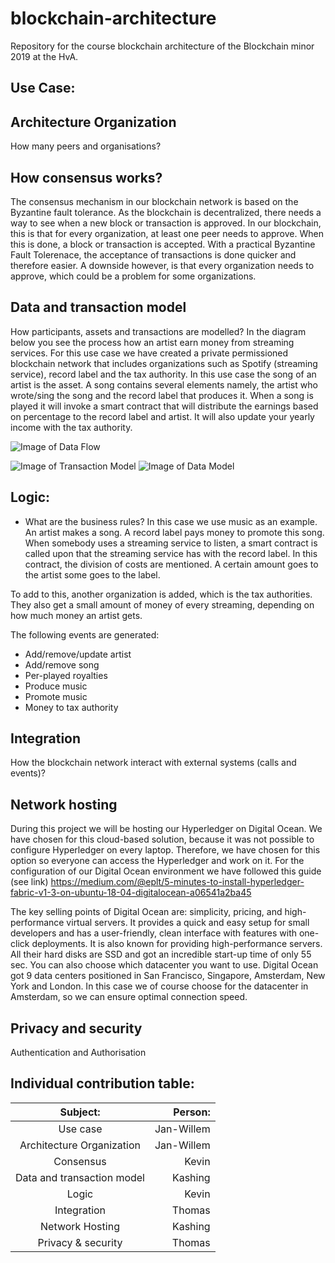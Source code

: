 # blockchain-architecture
Repository for the course blockchain architecture of the Blockchain minor 2019 at the HvA.

## Use Case:


## Architecture Organization
How many peers and organisations?




## How consensus works?
The consensus mechanism in our blockchain network is based on the Byzantine fault tolerance. As the blockchain is decentralized, there needs a way to see when a new block or transaction is approved.
In our blockchain, this is that for every organization, at least one peer needs to approve. When this is done, a block or transaction is accepted. 
With a practical Byzantine Fault Tolerenace, the acceptance of transactions is done quicker and therefore easier. A downside however, is that every organization needs to approve, which could be a problem for some organizations. 


## Data and transaction model
How participants, assets and transactions are modelled?
In the diagram below you see the process how an artist earn money from streaming services. For this use case we have created a private permissioned blockchain network that includes organizations such as Spotify (streaming service), record label and the tax authority. In this use case the song of an artist is the asset. A song contains several elements namely, the artist who wrote/sing the song and the record label that produces it. When a song is played it will invoke a smart contract that will distribute the earnings based on percentage to the record label and artist. It will also update your yearly income with the tax authority.  

![Image of Data Flow](https://user-images.githubusercontent.com/26054730/73069116-318fe680-3ead-11ea-9087-7f8caf6631e1.png)

![Image of Transaction Model](https://user-images.githubusercontent.com/26054730/73063970-621d5380-3ea0-11ea-845b-ba758222221b.png)
![Image of Data Model](https://user-images.githubusercontent.com/26054730/73063934-49ad3900-3ea0-11ea-81ab-6587c67c5c63.png)


## Logic:
- What are the business rules?
In this case we use music as an example. An artist makes a song. A record label pays money to promote this song. When somebody uses a streaming service to listen, a smart contract is called upon that the streaming service has with the record label. In this contract, the division of costs are mentioned. A certain amount goes to the artist some goes to the label.

To add to this, another organization is added, which is the tax authorities. They also get a small amount of money of every streaming, depending on how much money an artist gets.

The following events are generated:
* Add/remove/update artist
* Add/remove song
* Per-played royalties
* Produce music
* Promote music
* Money to tax authority


## Integration
How the blockchain network interact with external systems (calls and events)?


## Network hosting
During this project we will be hosting our Hyperledger on Digital Ocean. We have chosen for this cloud-based solution, because it was not possible to configure Hyperledger on every laptop. Therefore, we have chosen for this option so everyone can access the Hyperledger and work on it. For the configuration of our Digital Ocean environment we have followed this guide (see link) 
<https://medium.com/@eplt/5-minutes-to-install-hyperledger-fabric-v1-3-on-ubuntu-18-04-digitalocean-a06541a2ba45>

The key selling points of Digital Ocean are: simplicity, pricing, and high-performance virtual servers. It provides a quick and easy setup for small developers and has a user-friendly, clean interface with features with one-click deployments. It is also known for providing high-performance servers. All their hard disks are SSD and got an incredible start-up time of only 55 sec. You can also choose which datacenter you want to use. Digital Ocean got 9 data centers positioned in San Francisco, Singapore, Amsterdam, New York and London. In this case we of course choose for the datacenter in Amsterdam, so we can ensure optimal connection speed.  


## Privacy and security
Authentication and Authorisation


## Individual contribution table:
| Subject:	                          | Person:    |
| :---------------------------------: | ----------:|
| Use case	                          | Jan-Willem |
| Architecture Organization 	        | Jan-Willem |
| Consensus	                          | Kevin      |
| Data and transaction model	        | Kashing    |
| Logic     	                        | Kevin      |
| Integration	                        | Thomas     |
| Network Hosting	                    | Kashing    |
| Privacy & security	                | Thomas     |
